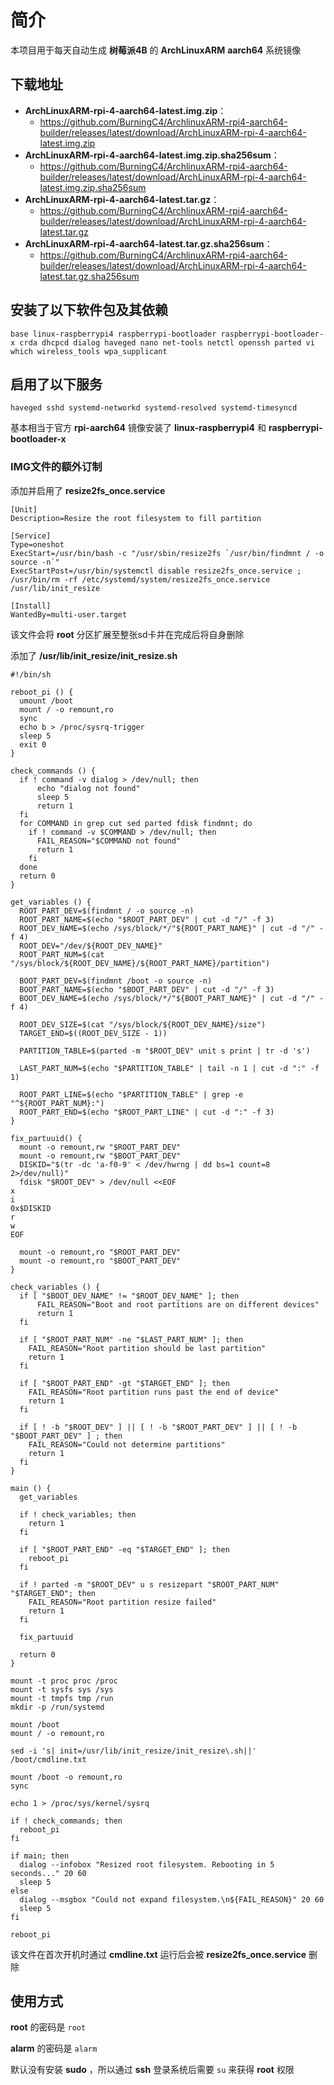 # 简介
本项目用于每天自动生成 **树莓派4B** 的 **ArchLinuxARM** **aarch64** 系统镜像

 ## 下载地址

- **ArchLinuxARM-rpi-4-aarch64-latest.img.zip**：
  - https://github.com/BurningC4/ArchlinuxARM-rpi4-aarch64-builder/releases/latest/download/ArchLinuxARM-rpi-4-aarch64-latest.img.zip
- **ArchLinuxARM-rpi-4-aarch64-latest.img.zip.sha256sum**：
  - https://github.com/BurningC4/ArchlinuxARM-rpi4-aarch64-builder/releases/latest/download/ArchLinuxARM-rpi-4-aarch64-latest.img.zip.sha256sum
- **ArchLinuxARM-rpi-4-aarch64-latest.tar.gz**：
  - https://github.com/BurningC4/ArchlinuxARM-rpi4-aarch64-builder/releases/latest/download/ArchLinuxARM-rpi-4-aarch64-latest.tar.gz
- **ArchLinuxARM-rpi-4-aarch64-latest.tar.gz.sha256sum**：
  - https://github.com/BurningC4/ArchlinuxARM-rpi4-aarch64-builder/releases/latest/download/ArchLinuxARM-rpi-4-aarch64-latest.tar.gz.sha256sum

 ## 安装了以下软件包及其依赖

  ```
  base linux-raspberrypi4 raspberrypi-bootloader raspberrypi-bootloader-x crda dhcpcd dialog haveged nano net-tools netctl openssh parted vi which wireless_tools wpa_supplicant
  ```

 ## 启用了以下服务

  ```
  haveged sshd systemd-networkd systemd-resolved systemd-timesyncd
  ```

  基本相当于官方 **rpi-aarch64** 镜像安装了 **linux-raspberrypi4** 和 **raspberrypi-bootloader-x**
  
  ### IMG文件的额外订制
  
  添加并启用了 **resize2fs_once.service**
  
  ```
  [Unit]
  Description=Resize the root filesystem to fill partition

  [Service]
  Type=oneshot
  ExecStart=/usr/bin/bash -c "/usr/sbin/resize2fs `/usr/bin/findmnt / -o source -n`"
  ExecStartPost=/usr/bin/systemctl disable resize2fs_once.service ; /usr/bin/rm -rf /etc/systemd/system/resize2fs_once.service /usr/lib/init_resize

  [Install]
  WantedBy=multi-user.target
  ```
  
  该文件会将 **root** 分区扩展至整张sd卡并在完成后将自身删除
  
  添加了 **/usr/lib/init_resize/init_resize.sh**
  
  ```
  #!/bin/sh
  
  reboot_pi () {
    umount /boot
    mount / -o remount,ro
    sync
    echo b > /proc/sysrq-trigger
    sleep 5
    exit 0
  }
  
  check_commands () {
    if ! command -v dialog > /dev/null; then
        echo "dialog not found"
        sleep 5
        return 1
    fi
    for COMMAND in grep cut sed parted fdisk findmnt; do
      if ! command -v $COMMAND > /dev/null; then
        FAIL_REASON="$COMMAND not found"
        return 1
      fi
    done
    return 0
  }
  
  get_variables () {
    ROOT_PART_DEV=$(findmnt / -o source -n)
    ROOT_PART_NAME=$(echo "$ROOT_PART_DEV" | cut -d "/" -f 3)
    ROOT_DEV_NAME=$(echo /sys/block/*/"${ROOT_PART_NAME}" | cut -d "/" -f 4)
    ROOT_DEV="/dev/${ROOT_DEV_NAME}"
    ROOT_PART_NUM=$(cat "/sys/block/${ROOT_DEV_NAME}/${ROOT_PART_NAME}/partition")
  
    BOOT_PART_DEV=$(findmnt /boot -o source -n)
    BOOT_PART_NAME=$(echo "$BOOT_PART_DEV" | cut -d "/" -f 3)
    BOOT_DEV_NAME=$(echo /sys/block/*/"${BOOT_PART_NAME}" | cut -d "/" -f 4)
  
    ROOT_DEV_SIZE=$(cat "/sys/block/${ROOT_DEV_NAME}/size")
    TARGET_END=$((ROOT_DEV_SIZE - 1))
  
    PARTITION_TABLE=$(parted -m "$ROOT_DEV" unit s print | tr -d 's')
  
    LAST_PART_NUM=$(echo "$PARTITION_TABLE" | tail -n 1 | cut -d ":" -f 1)
  
    ROOT_PART_LINE=$(echo "$PARTITION_TABLE" | grep -e "^${ROOT_PART_NUM}:")
    ROOT_PART_END=$(echo "$ROOT_PART_LINE" | cut -d ":" -f 3)
  }
  
  fix_partuuid() {
    mount -o remount,rw "$ROOT_PART_DEV"
    mount -o remount,rw "$BOOT_PART_DEV"
    DISKID="$(tr -dc 'a-f0-9' < /dev/hwrng | dd bs=1 count=8 2>/dev/null)"
    fdisk "$ROOT_DEV" > /dev/null <<EOF
  x
  i
  0x$DISKID
  r
  w
  EOF
  
    mount -o remount,ro "$ROOT_PART_DEV"
    mount -o remount,ro "$BOOT_PART_DEV"
  }
  
  check_variables () {
    if [ "$BOOT_DEV_NAME" != "$ROOT_DEV_NAME" ]; then
        FAIL_REASON="Boot and root partitions are on different devices"
        return 1
    fi
  
    if [ "$ROOT_PART_NUM" -ne "$LAST_PART_NUM" ]; then
      FAIL_REASON="Root partition should be last partition"
      return 1
    fi
  
    if [ "$ROOT_PART_END" -gt "$TARGET_END" ]; then
      FAIL_REASON="Root partition runs past the end of device"
      return 1
    fi
  
    if [ ! -b "$ROOT_DEV" ] || [ ! -b "$ROOT_PART_DEV" ] || [ ! -b "$BOOT_PART_DEV" ] ; then
      FAIL_REASON="Could not determine partitions"
      return 1
    fi
  }
  
  main () {
    get_variables
  
    if ! check_variables; then
      return 1
    fi
  
    if [ "$ROOT_PART_END" -eq "$TARGET_END" ]; then
      reboot_pi
    fi
  
    if ! parted -m "$ROOT_DEV" u s resizepart "$ROOT_PART_NUM" "$TARGET_END"; then
      FAIL_REASON="Root partition resize failed"
      return 1
    fi
  
    fix_partuuid
  
    return 0
  }
  
  mount -t proc proc /proc
  mount -t sysfs sys /sys
  mount -t tmpfs tmp /run
  mkdir -p /run/systemd
  
  mount /boot
  mount / -o remount,ro
  
  sed -i 's| init=/usr/lib/init_resize/init_resize\.sh||' /boot/cmdline.txt
  
  mount /boot -o remount,ro
  sync
  
  echo 1 > /proc/sys/kernel/sysrq
  
  if ! check_commands; then
    reboot_pi
  fi
  
  if main; then
    dialog --infobox "Resized root filesystem. Rebooting in 5 seconds..." 20 60
    sleep 5
  else
    dialog --msgbox "Could not expand filesystem.\n${FAIL_REASON}" 20 60
    sleep 5
  fi
  
  reboot_pi
  ```

 该文件在首次开机时通过 **cmdline.txt** 运行后会被 **resize2fs_once.service** 删除
 
 ## 使用方式

  **root** 的密码是 ```root```
  
  **alarm** 的密码是 ```alarm```
  
  默认没有安装 **sudo** ，所以通过 **ssh** 登录系统后需要 ```su``` 来获得 **root** 权限

